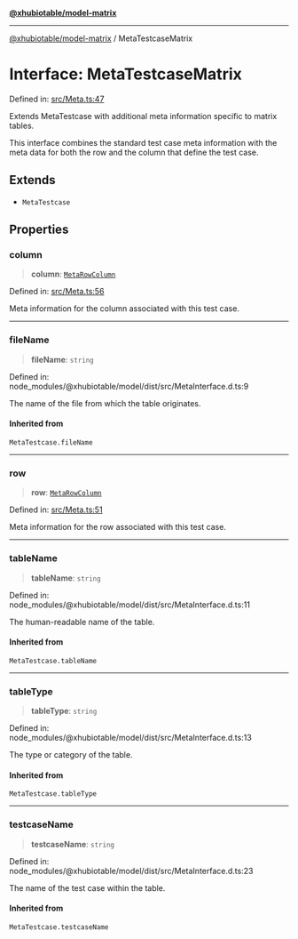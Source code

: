 [**@xhubiotable/model-matrix**](../README.md)

***

[@xhubiotable/model-matrix](../globals.md) / MetaTestcaseMatrix

# Interface: MetaTestcaseMatrix

Defined in: [src/Meta.ts:47](https://github.com/xhubioTable/model-matrix/blob/76fc22e89969d493f2f9d90b52a84fe1497e0d5a/src/Meta.ts#L47)

Extends MetaTestcase with additional meta information specific to matrix tables.

This interface combines the standard test case meta information with the meta data for
both the row and the column that define the test case.

## Extends

- `MetaTestcase`

## Properties

### column

> **column**: [`MetaRowColumn`](MetaRowColumn.md)

Defined in: [src/Meta.ts:56](https://github.com/xhubioTable/model-matrix/blob/76fc22e89969d493f2f9d90b52a84fe1497e0d5a/src/Meta.ts#L56)

Meta information for the column associated with this test case.

***

### fileName

> **fileName**: `string`

Defined in: node\_modules/@xhubiotable/model/dist/src/MetaInterface.d.ts:9

The name of the file from which the table originates.

#### Inherited from

`MetaTestcase.fileName`

***

### row

> **row**: [`MetaRowColumn`](MetaRowColumn.md)

Defined in: [src/Meta.ts:51](https://github.com/xhubioTable/model-matrix/blob/76fc22e89969d493f2f9d90b52a84fe1497e0d5a/src/Meta.ts#L51)

Meta information for the row associated with this test case.

***

### tableName

> **tableName**: `string`

Defined in: node\_modules/@xhubiotable/model/dist/src/MetaInterface.d.ts:11

The human-readable name of the table.

#### Inherited from

`MetaTestcase.tableName`

***

### tableType

> **tableType**: `string`

Defined in: node\_modules/@xhubiotable/model/dist/src/MetaInterface.d.ts:13

The type or category of the table.

#### Inherited from

`MetaTestcase.tableType`

***

### testcaseName

> **testcaseName**: `string`

Defined in: node\_modules/@xhubiotable/model/dist/src/MetaInterface.d.ts:23

The name of the test case within the table.

#### Inherited from

`MetaTestcase.testcaseName`
